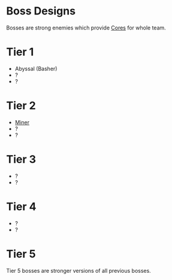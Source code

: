 # Boss Designs

Bosses are strong enemies which provide [Cores](../Item/Core.md) for whole team.

# Tier 1

- Abyssal (Basher)
- ?
- ?

# Tier 2

- [Miner](Miner.md)
- ?
- ?

# Tier 3

- ?
- ?

# Tier 4

- ?
- ?

# Tier 5

Tier 5 bosses are stronger versions of all previous bosses.
